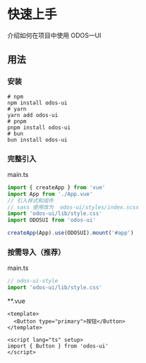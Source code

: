 # 快速上手

介绍如何在项目中使用 ODOS—UI

## 用法

### 安装

```shell
# npm
npm install odos-ui
# yarn
yarn add odos-ui
# pnpm
pnpm install odos-ui
# bun
bun install odos-ui
```

### 完整引入

main.ts

```ts
import { createApp } from 'vue'
import App from './App.vue'
// 引入样式和组件
// sass 使用改为  odos-ui/styles/index.scss
import 'odos-ui/lib/style.css'
import ODOSUI from 'odos-ui'

createApp(App).use(ODOSUI).mount('#app')
```

### 按需导入（推荐）

main.ts

```ts
// odos-ui-style
import 'odos-ui/lib/style.css'
```

\*\*.vue

```vue
<template>
  <Button type="primary">按钮</Button>
</template>

<script lang="ts" setup>
import { Button } from 'odos-ui'
</script>
```
